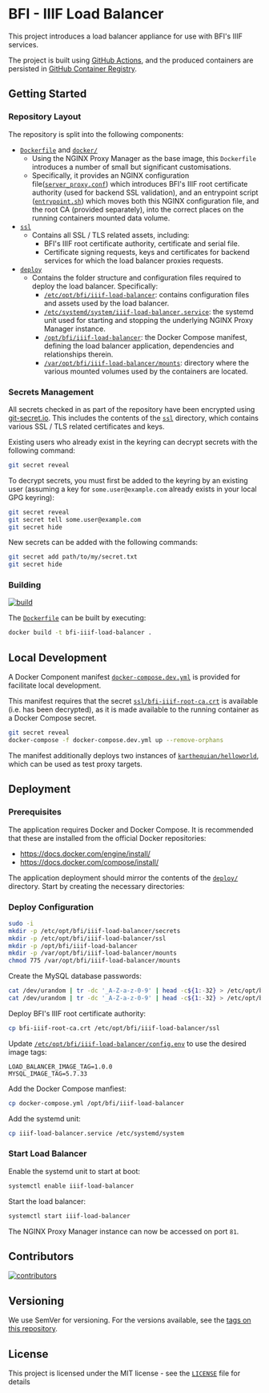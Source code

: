# BFI - IIIF Load Balancer

This project introduces a load balancer appliance for use with BFI's
IIIF services.

The project is built using
[GitHub Actions](https://github.com/bfidatadigipres/bfi-iiif-load-balancer/actions),
and the produced containers are persisted in
[GitHub Container Registry](https://github.com/orgs/bfidatadigipres/packages/container/package/bfi-iiif-load-balancer).

## Getting Started

### Repository Layout

The repository is split into the following components:

- [`Dockerfile`](Dockerfile) and [`docker/`](docker/)
  - Using the NGINX Proxy Manager as the base image, this `Dockerfile`
    introduces a number of small but significant customisations.
  - Specifically, it provides an NGINX configuration
    file([`server_proxy.conf`](docker/etc/bfi/iiif-load-balancer/server_proxy.conf))
    which introduces BFI's IIIF root certificate authority (used for
    backend SSL validation), and an entrypoint script
    ([`entrypoint.sh`](docker/usr/local/bin/entrypoint.sh)) which moves
    both this NGINX configuration file, and the root CA (provided
    separately), into the correct places on the running containers
    mounted data volume.
- [`ssl`](ssl/)
  - Contains all SSL / TLS related assets, including:
    - BFI's IIIF root certificate authority, certificate and serial
      file.
    - Certificate signing requests, keys and certificates for backend
      services for which the load balancer proxies requests.
- [`deploy`](deploy/)
  - Contains the folder structure and configuration files required to
    deploy the load balancer. Specifically:
    - [`/etc/opt/bfi/iiif-load-balancer`](deploy/etc/opt/bfi/iiif-load-balancer):
      contains configuration files and assets used by the load balancer.
    - [`/etc/systemd/system/iiif-load-balancer.service`](deploy/etc/systemd/system/iiif-load-balancer.service):
      the systemd unit used for starting and stopping the underlying
      NGINX Proxy Manager instance.
    - [`/opt/bfi/iiif-load-balancer`](deploy/opt/bfi/iiif-load-balancer):
      the Docker Compose manifest, defining the load balancer
      application, dependencies and relationships therein.
    - [`/var/opt/bfi/iiif-load-balancer/mounts`](deploy/var/opt/bfi/iiif-load-balancer/mounts):
      directory where the various mounted volumes used by the containers
      are located.

### Secrets Management

All secrets checked in as part of the repository have been encrypted
using [git-secret.io](https://git-secret.io/). This includes the
contents of the [`ssl`](ssl/) directory, which contains various SSL /
TLS related certificates and keys.

Existing users who already exist in the keyring can decrypt secrets with
the following command:

```bash
git secret reveal
```

To decrypt secrets, you must first be added to the keyring by an
existing user (assuming a key for `some.user@example.com` already exists
in your local GPG keyring):

```bash
git secret reveal
git secret tell some.user@example.com
git secret hide
```

New secrets can be added with the following commands:

```bash
git secret add path/to/my/secret.txt
git secret hide
```

### Building

[![build](https://github.com/bfidatadigipres/bfi-iiif-load-balancer/actions/workflows/build-and-push.yml/badge.svg)](https://github.com/bfidatadigipres/bfi-iiif-load-balancer/actions/workflows/build-and-push.yml)

The [`Dockerfile`](Dockerfile) can be built by executing:

```bash
docker build -t bfi-iiif-load-balancer .
```

## Local Development

A Docker Component manifest
[`docker-compose.dev.yml`](docker-compose.dev.yml) is provided for
facilitate local development.

This manifest requires that the secret
[`ssl/bfi-iiif-root-ca.crt`](ssl/bfi-iiif-root-ca.crt) is available
(i.e. has been decrypted), as it is made available to the running
container as a Docker Compose secret.

```bash
git secret reveal
docker-compose -f docker-compose.dev.yml up --remove-orphans
```

The manifest additionally deploys two instances of
[`karthequian/helloworld`](https://hub.docker.com/r/karthequian/helloworld),
which can be used as test proxy targets.

## Deployment

### Prerequisites

The application requires Docker and Docker Compose. It is recommended
that these are installed from the official Docker repositories:

- https://docs.docker.com/engine/install/
- https://docs.docker.com/compose/install/

The application deployment should mirror the contents of the
[`deploy/`](deploy/) directory. Start by creating the necessary
directories:

### Deploy Configuration

```bash
sudo -i
mkdir -p /etc/opt/bfi/iiif-load-balancer/secrets
mkdir -p /etc/opt/bfi/iiif-load-balancer/ssl
mkdir -p /opt/bfi/iiif-load-balancer
mkdir -p /var/opt/bfi/iiif-load-balancer/mounts
chmod 775 /var/opt/bfi/iiif-load-balancer/mounts
```

Create the MySQL database passwords:

```bash
cat /dev/urandom | tr -dc '_A-Z-a-z-0-9' | head -c${1:-32} > /etc/opt/bfi/iiif-load-balancer/secrets/mysql_password
cat /dev/urandom | tr -dc '_A-Z-a-z-0-9' | head -c${1:-32} > /etc/opt/bfi/iiif-load-balancer/secrets/mysql_root_password
```

Deploy BFI's IIIF root certificate authority:

```bash
cp bfi-iiif-root-ca.crt /etc/opt/bfi/iiif-load-balancer/ssl
```

Update
[`/etc/opt/bfi/iiif-load-balancer/config.env`](deploy/etc/opt/bfi/iiif-load-balancer/config.env)
to use the desired image tags:

```text
LOAD_BALANCER_IMAGE_TAG=1.0.0
MYSQL_IMAGE_TAG=5.7.33
```

Add the Docker Compose manfiest:

```bash
cp docker-compose.yml /opt/bfi/iiif-load-balancer
```

Add the systemd unit:

```bash
cp iiif-load-balancer.service /etc/systemd/system
```

### Start Load Balancer

Enable the systemd unit to start at boot:

```bash
systemctl enable iiif-load-balancer
```

Start the load balancer:

```bash
systemctl start iiif-load-balancer
```

The NGINX Proxy Manager instance can now be accessed on port `81`.

## Contributors

[![contributors](https://contrib.rocks/image?repo=bfidatadigipres/bfi-iiif-load-balancer)](https://github.com/bfidatadigipres/bfi-iiif-load-balancer/graphs/contributors)

## Versioning

We use SemVer for versioning. For the versions available, see the [tags
on this repository](https://github.com/bfidatadigipres/bfi-iiif-load-balancer/tags).

## License

This project is licensed under the MIT license - see the
[`LICENSE`](LICENSE) file for details
